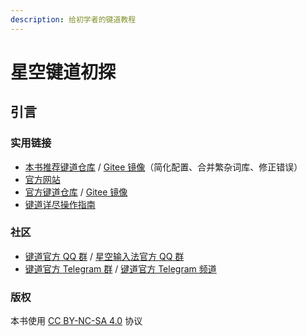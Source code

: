 ```yaml
---
description: 给初学者的键道教程
---
```


# 星空键道初探

## 引言

### 实用链接

* [本书推荐键道仓库](https://github.com/amorphobia/rime-jiandao) / [Gitee 镜像](https://gitee.com/amorphobia/rime-jiandao)（简化配置、合并繁杂词库、修正错误）
* [官方网站](https://xkinput.gitee.io)
* [官方键道仓库](https://github.com/xkinput/Rime\_JD) / [Gitee 镜像](https://gitee.com/xkinput/Rime\_JD)
* [键道详尽操作指南](https://pingshunhuangalex.gitbook.io/rime-xkjd)

### 社区

* [键道官方 QQ 群](https://jq.qq.com/?\_wv=1027\&k=c1T3vOwc) / [星空输入法官方 QQ 群](https://jq.qq.com/?\_wv=1027\&k=5sTEYIQ)
* [键道官方 Telegram 群](https://t.me/xkinput) / [键道官方 Telegram 频道](https://t.me/rimejd)

### 版权

本书使用 [CC BY-NC-SA 4.0](https://creativecommons.org/licenses/by-nc-sa/4.0/) 协议
